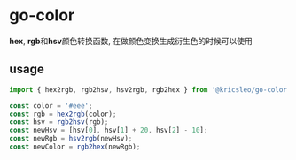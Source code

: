 # go-color

**hex**, **rgb**和**hsv**颜色转换函数, 在做颜色变换生成衍生色的时候可以使用

## usage

```js
import { hex2rgb, rgb2hsv, hsv2rgb, rgb2hex } from '@kricsleo/go-color';

const color = '#eee';
const rgb = hex2rgb(color);
const hsv = rgb2hsv(rgb);
const newHsv = [hsv[0], hsv[1] + 20, hsv[2] - 10];
const newRgb = hsv2rgb(newHsv);
const newColor = rgb2hex(newRgb);
```